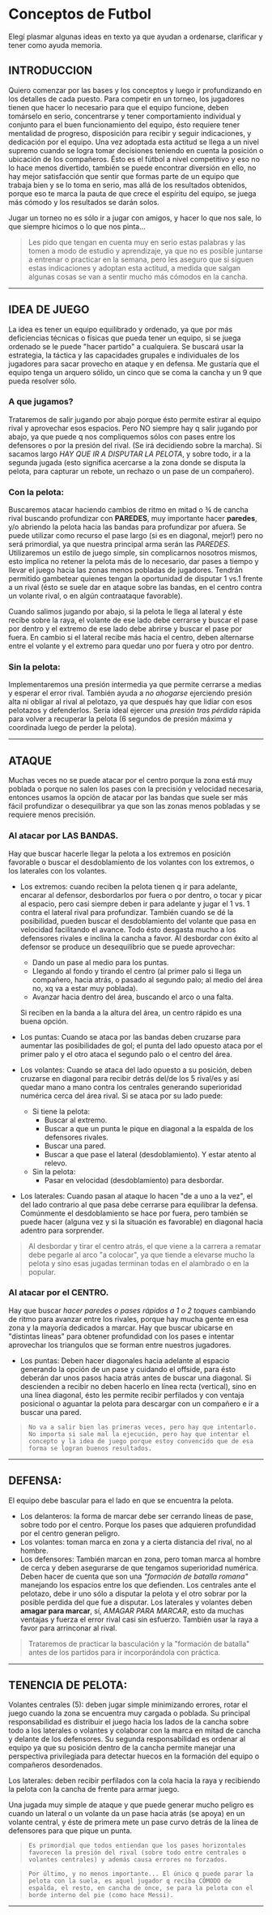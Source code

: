 # Conceptos de Futbol
Elegí plasmar algunas ideas en texto ya que ayudan a ordenarse, clarificar y tener como ayuda memoria.

## INTRODUCCION
Quiero comenzar por las bases y los conceptos y luego ir profundizando en los detalles de cada puesto.
Para competir en un torneo, los jugadores tienen que hacer lo necesario para que el equipo funcione, deben tomárselo en serio, concentrarse y tener comportamiento individual y conjunto para el buen funcionamiento del equipo, ésto requiere tener mentalidad de progreso, disposición para recibir y seguir indicaciones, y dedicación por el equipo. Una vez adoptada esta actitud se llega a un nivel supremo cuando se logra tomar decisiones teniendo en cuenta la posición o ubicación de los compañeros.
Ésto es el fútbol a nivel competitivo y eso no lo hace menos divertido, también se puede encontrar diversión en ello, no hay mejor satisfacción que sentir que formas parte de un equipo que trabaja bien y se lo toma en serio, mas allá de los resultados obtenidos, porque eso te marca la pauta de que crece el espíritu del equipo, se juega más cómodo y los resultados se darán solos.

Jugar un torneo no es sólo ir a jugar con amigos, y hacer lo que nos sale, lo que siempre hicimos o lo que nos pinta...

> Les pido que tengan en cuenta muy en serio estas palabras y las tomen a modo de estudio y aprendizaje, ya que no es posible juntarse a entrenar o practicar en la semana, pero les aseguro que si siguen estas indicaciones y adoptan esta actitud, a medida que salgan algunas cosas se van a sentir mucho más cómodos en la cancha.
---

## IDEA DE JUEGO
La idea es tener un equipo equilibrado y ordenado, ya que por más deficiencias técnicas o físicas que pueda tener un equipo, si se juega ordenado se le puede "hacer partido" a cualquiera. Se buscará usar la estrategia, la táctica y las capacidades grupales e individuales de los jugadores para sacar provecho en ataque y en defensa. Me gustaría que el equipo tenga un arquero sólido, un cinco que se coma la cancha y un 9 que pueda resolver sólo.

### A que jugamos?
Trataremos de salir jugando por abajo porque ésto permite estirar al equipo rival y aprovechar esos espacios. Pero NO siempre hay q salir jugando por abajo, ya que puede q nos compliquemos sólos con pases entre los defensores o por la presión del rival. (Se irá decidiendo sobre la marcha).
Si sacamos largo *HAY QUE IR A DISPUTAR LA PELOTA*, y sobre todo, ir a la segunda jugada (esto significa acercarse a la zona donde se disputa la pelota, para capturar un rebote, un rechazo o un pase de un compañero).

### Con la pelota:
Buscaremos atacar haciendo cambios de ritmo en mitad o ¾ de cancha rival buscando profundizar con **PAREDES**, muy importante hacer **paredes**, y/o abriendo la pelota hacia las bandas para profundizar por afuera. Se puede utilizar como recurso el pase largo (si es en diagonal, mejor!) pero no será primordial, ya que nuestra principal arma serán las _PAREDES_.
Utilizaremos un estilo de juego simple, sin complicarnos nosotros mismos, esto implica no retener la pelota más de lo necesario, dar pases a tiempo y llevar el juego hacia las zonas menos pobladas de jugadores. Tendrán permitido gambetear quienes tengan la oportunidad de disputar 1 vs.1 frente a un rival (ésto se suele dar en ataque sobre las bandas, en el centro contra un volante rival, o en algún contraataque favorable).

Cuando salimos jugando por abajo, si la pelota le llega al lateral y éste recibe sobre la raya, el volante de ese lado debe cerrarse y buscar el pase por dentro y el extremo de ese lado debe abrirse y buscar el pase por fuera. En cambio si el lateral recibe más hacia el centro, deben alternarse entre el volante y el extremo para quedar uno por fuera y otro por dentro.

### Sin la pelota:
Implementaremos una presión intermedia ya que permite cerrarse a medias y esperar el error rival. También ayuda a _no ahogarse_ ejerciendo presión alta ni obligar al rival al pelotazo, ya que después hay que lidiar con esos pelotazos y defenderlos. Sería ideal ejercer una _presión tras pérdida_ rápida para volver a recuperar la pelota (6 segundos de presión máxima y coordinada luego de perder la pelota).

---

## ATAQUE
Muchas veces no se puede atacar por el centro porque la zona está muy poblada o porque no salen los pases con la precisión y velocidad necesaria, entonces usamos la opción de atacar por las bandas que suele ser más fácil profundizar o desequilibrar ya que son las zonas menos pobladas y se requiere menos precisión.

### Al atacar por LAS BANDAS.
Hay que buscar hacerle llegar la pelota a los extremos en posición favorable o buscar el desdoblamiento de los volantes con los extremos, o los laterales con los volantes.

+ Los extremos: cuando reciben la pelota tienen q ir para adelante, encarar al defensor, desbordarlos por fuera o por dentro, o tocar y picar al espacio, pero casi siempre deben ir para adelante y jugar el 1 vs. 1 contra el lateral rival para profundizar. También cuando se dé la posibilidad, pueden buscar el desdoblamiento del volante que pasa en velocidad facilitando el avance. Todo ésto desgasta mucho a los defensores rivales e inclina la cancha a favor.
Al desbordar con éxito al defensor se produce un desequilibrio que se puede aprovechar:
  - Dando un pase al medio para los puntas.
  - Llegando al fondo y tirando el centro (al primer palo si llega un compañero, hacia atrás, o pasado al segundo palo; al medio del área no, xq va a estar muy poblada).
  - Avanzar hacia dentro del área, buscando el arco o una falta.

  Si reciben en la banda a la altura del área, un centro rápido es una buena opción.

+ Los puntas: Cuando se ataca por las bandas deben cruzarse para aumentar las posibilidades de gol; el punta del lado opuesto ataca por el primer palo y el otro ataca el segundo palo o el centro del área.

+ Los volantes: Cuando se ataca del lado opuesto a su posición, deben cruzarse en diagonal para recibir detrás del/de los 5 rival/es y así quedar mano a mano contra los centrales generando superioridad numérica cerca del área rival.
Si se ataca por su lado puede:
  + Si tiene la pelota:
    - Buscar al extremo.
    - Buscar a que un punta le pique en diagonal a la espalda de los defensores rivales.
    - Buscar una pared.
    - Buscar a que pase el lateral (desdoblamiento). Y estar atento al relevo.
  + Sin la pelota:
    - Pasar en velocidad (desdoblamiento) para desbordar.

+ Los laterales: Cuando pasan al ataque lo hacen "de a uno a la vez", el del lado contrario al que pasa debe cerrarse para equilibrar la defensa. Comúnmente el desdoblamiento se hace por fuera, pero también se puede hacer (alguna vez y si la situación es favorable) en diagonal hacia adentro para sorprender.

> Al desbordar y tirar el centro atrás, el que viene a la carrera a rematar debe pegarle al arco "a colocar", ya que tiende a elevarse mucho la pelota y sino esas jugadas terminan todas en el alambrado o en la popular.

### Al atacar por el CENTRO.
Hay que buscar *hacer paredes o pases rápidos a 1 o 2 toques* cambiando de ritmo para avanzar entre los rivales, porque hay mucha gente en esa zona y la mayoría dedicados a marcar. Hay que buscar ubicarse en "distintas líneas" para obtener profundidad con los pases e intentar aprovechar los triangulos que se forman entre nuestros jugadores.

- Los puntas: Deben hacer diagonales hacia adelante al espacio generando la opción de un pase y cuidando el offside, para ésto deberán dar unos pasos hacia atrás antes de buscar una diagonal. Si descienden a recibir no deben hacerlo en línea recta (vertical), sino en una línea diagonal, ésto les permite recibir perfilados y con ventaja posicional o aguantar la pelota para descargar con un compañero e ir a buscar una pared.

> `No va a salir bien las primeras veces, pero hay que intentarlo. No importa si sale mal la ejecución, pero hay que intentar el concepto y la idea de juego porque estoy convencido que de esa forma se logran buenos resultados.`
-----

## DEFENSA:
El equipo debe bascular para el lado en que se encuentra la pelota.

- Los delanteros: la forma de marcar debe ser cerrando líneas de pase, sobre todo por el centro. Porque los pases que adquieren profundidad por el centro generan peligro.
- Los volantes: toman marca en zona y a cierta distancia del rival, no al hombre.
- Los defensores: También marcan en zona, pero toman marca al hombre de cerca y deben asegurarse de que tengamos superioridad numérica. Deben hacer de cuenta que son una _"formación de batalla romana"_ manejando los espacios entre los que defienden.
Los centrales ante el pelotazo, debe ir uno sólo a disputar la pelota y el otro sobrar por la posible perdida del que fue a disputar.
Los laterales y volantes deben **amagar para marcar**, sí, *AMAGAR PARA MARCAR*, esto da muchas ventajas y fuerza el error rival casi sin esfuerzo. También usar la raya a favor para arrinconar al rival.


> Trataremos de practicar la basculación y la "formación de batalla" antes de los partidos para ir incorporándola con práctica.
---

## TENENCIA DE PELOTA:
Volantes centrales (5): deben jugar simple minimizando errores, rotar el juego cuando la zona se encuentra muy cargada o poblada.
Su principal responsabilidad es distribuir el juego hacia los lados de la cancha sobre todo a los laterales o volantes y colaborar con la marca en mitad de cancha y delante de los defensores.
Su segunda responsabilidad es ordenar al equipo ya que su posición dentro de la cancha permite manejar una perspectiva privilegiada para detectar huecos en la formación del equipo o compañeros desordenados.

Los laterales: deben recibir perfilados con la cola hacia la raya y recibiendo la pelota con la cancha de frente para armar juego.

Una jugada muy simple de ataque y que puede generar mucho peligro es cuando un lateral o un volante da un pase hacia atrás (se apoya) en un volante central, y éste de primera mete un pase curvo detrás de la línea de defensores para que pique un punta.

> `Es primordial que todos entiendan que los pases horizontales favorecen la presión del rival (sobre todo entre centrales o volantes centrales) y además causa errores no forzados.`

> `Por último, y no menos importante... El único q puede parar la pelota con la suela, es aquel jugador q reciba CÓMODO de espalda, el resto, en cancha de once, se para la pelota con el borde interno del pie (como hace Messi).`
---